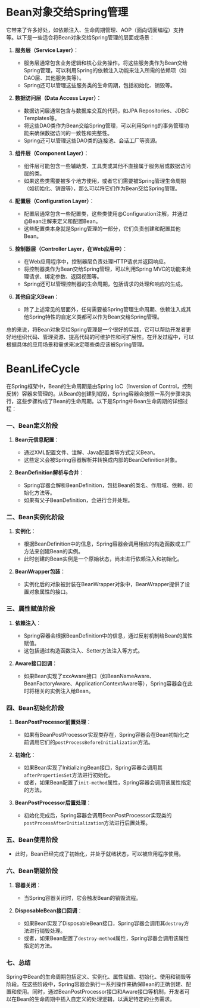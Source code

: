# Bean对象交给Spring管理

它带来了许多好处，如依赖注入、生命周期管理、AOP（面向切面编程）支持等。以下是一些适合将Bean对象交给Spring管理的层面或场景：

1. **服务层（Service Layer）**：
   - 服务层通常包含业务逻辑和核心业务操作。将这些服务类作为Bean交给Spring管理，可以利用Spring的依赖注入功能来注入所需的依赖项（如DAO层、其他服务类等）。
   - Spring还可以管理这些服务类的生命周期，包括初始化、销毁等。

2. **数据访问层（Data Access Layer）**：
   - 数据访问层通常包含与数据库交互的代码，如JPA Repositories、JDBC Templates等。
   - 将这些DAO类作为Bean交给Spring管理，可以利用Spring的事务管理功能来确保数据访问的一致性和完整性。
   - Spring还可以管理这些DAO类的连接池、会话工厂等资源。

3. **组件层（Component Layer）**：
   - 组件层可能包含一些辅助类、工具类或其他不直接属于服务层或数据访问层的类。
   - 如果这些类需要被多个地方使用，或者它们需要被Spring管理生命周期（如初始化、销毁等），那么可以将它们作为Bean交给Spring管理。

4. **配置层（Configuration Layer）**：
   - 配置层通常包含一些配置类，这些类使用@Configuration注解，并通过@Bean注解来定义和配置Bean。
   - 这些配置类本身就是Spring管理的一部分，它们负责创建和配置其他Bean。

5. **控制器层（Controller Layer，在Web应用中）**：
   - 在Web应用程序中，控制器层负责处理HTTP请求并返回响应。
   - 将控制器类作为Bean交给Spring管理，可以利用Spring MVC的功能来处理请求、绑定参数、返回视图等。
   - Spring还可以管理控制器的生命周期，包括请求的处理和响应的生成。

6. **其他自定义Bean**：
   - 除了上述常见的层面外，任何需要被Spring管理生命周期、依赖注入或其他Spring特性的自定义类都可以作为Bean交给Spring管理。

总的来说，将Bean对象交给Spring管理是一个很好的实践，它可以帮助开发者更好地组织代码、管理资源、提高代码的可维护性和可扩展性。在开发过程中，可以根据具体的应用场景和需求来决定哪些类应该被Spring管理。

# BeanLifeCycle

在Spring框架中，Bean的生命周期是由Spring IoC（Inversion of Control，控制反转）容器来管理的。从Bean的创建到销毁，Spring容器会按照一系列步骤来执行，这些步骤构成了Bean的生命周期。以下是Spring中Bean生命周期的详细过程：

### 一、Bean定义阶段

1. **Bean元信息配置**：
   - 通过XML配置文件、注解、Java配置类等方式定义Bean。
   - 这些定义会被Spring容器解析并转换成内部的BeanDefinition对象。

2. **BeanDefinition解析与合并**：
   - Spring容器会解析BeanDefinition，包括Bean的类名、作用域、依赖、初始化方法等。
   - 如果有父子BeanDefinition，会进行合并处理。

### 二、Bean实例化阶段

1. **实例化**：
   - 根据BeanDefinition中的信息，Spring容器会调用相应的构造函数或工厂方法来创建Bean的实例。
   - 此时创建的Bean实例是一个原始状态，尚未进行依赖注入和初始化。

2. **BeanWrapper包装**：
   - 实例化后的对象被封装在BeanWrapper对象中，BeanWrapper提供了设置对象属性的接口。

### 三、属性赋值阶段

1. **依赖注入**：
   - Spring容器会根据BeanDefinition中的信息，通过反射机制给Bean的属性赋值。
   - 这包括通过构造函数注入、Setter方法注入等方式。

2. **Aware接口回调**：
   - 如果Bean实现了xxxAware接口（如BeanNameAware、BeanFactoryAware、ApplicationContextAware等），Spring容器会在此时将相关的实例注入给Bean。

### 四、Bean初始化阶段

1. **BeanPostProcessor前置处理**：
   - 如果有BeanPostProcessor实现类存在，Spring容器会在Bean初始化之前调用它们的`postProcessBeforeInitialization`方法。

2. **初始化**：
   - 如果Bean实现了InitializingBean接口，Spring容器会调用其`afterPropertiesSet`方法进行初始化。
   - 或者，如果Bean配置了`init-method`属性，Spring容器会调用该属性指定的方法。

3. **BeanPostProcessor后置处理**：
   - 初始化完成后，Spring容器会调用BeanPostProcessor实现类的`postProcessAfterInitialization`方法进行后置处理。

### 五、Bean使用阶段

- 此时，Bean已经完成了初始化，并处于就绪状态，可以被应用程序使用。

### 六、Bean销毁阶段

1. **容器关闭**：
   - 当Spring容器关闭时，它会触发Bean的销毁流程。

2. **DisposableBean接口回调**：
   - 如果Bean实现了DisposableBean接口，Spring容器会调用其`destroy`方法进行销毁处理。
   - 或者，如果Bean配置了`destroy-method`属性，Spring容器会调用该属性指定的方法。

### 七、总结

Spring中Bean的生命周期包括定义、实例化、属性赋值、初始化、使用和销毁等阶段。在这些阶段中，Spring容器会执行一系列操作来确保Bean的正确创建、配置和使用。同时，通过BeanPostProcessor接口和Aware接口等机制，开发者可以在Bean的生命周期中插入自定义的处理逻辑，以满足特定的业务需求。

